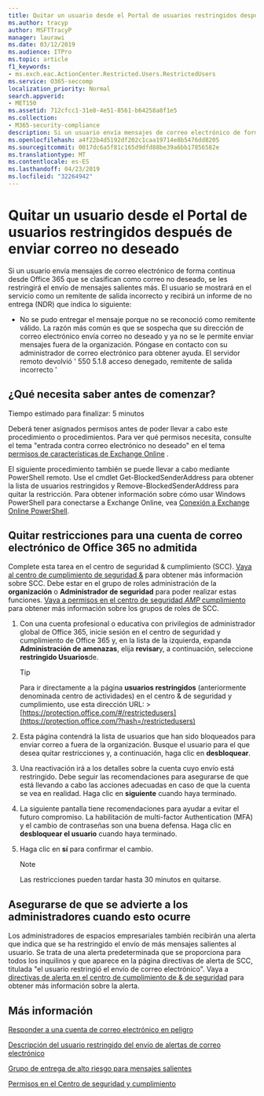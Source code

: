 ```yaml
---
title: Quitar un usuario desde el Portal de usuarios restringidos después de enviar correo no deseado
ms.author: tracyp
author: MSFTTracyP
manager: laurawi
ms.date: 03/12/2019
ms.audience: ITPro
ms.topic: article
f1_keywords:
- ms.exch.eac.ActionCenter.Restricted.Users.RestrictedUsers
ms.service: O365-seccomp
localization_priority: Normal
search.appverid:
- MET150
ms.assetid: 712cfcc1-31e8-4e51-8561-b64258a8f1e5
ms.collection:
- M365-security-compliance
description: Si un usuario envía mensajes de correo electrónico de forma continua desde Office 365 que se clasifican como correo no deseado, se les restringirá el envío de mensajes adicionales.
ms.openlocfilehash: a4f22b4d5192df202c1caa19714e8b5476dd8205
ms.sourcegitcommit: 0017dc6a5f81c165d9dfd88be39a6bb17856582e
ms.translationtype: MT
ms.contentlocale: es-ES
ms.lasthandoff: 04/23/2019
ms.locfileid: "32264942"
---
```

# <a name="removing-a-user-from-the-restricted-users-portal-after-sending-spam-email"></a>Quitar un usuario desde el Portal de usuarios restringidos después de enviar correo no deseado

Si un usuario envía mensajes de correo electrónico de forma continua desde Office 365 que se clasifican como correo no deseado, se les restringirá el envío de mensajes salientes más. El usuario se mostrará en el servicio como un remitente de salida incorrecto y recibirá un informe de no entrega (NDR) que indica lo siguiente:

- No se pudo entregar el mensaje porque no se reconoció como remitente válido. La razón más común es que se sospecha que su dirección de correo electrónico envía correo no deseado y ya no se le permite enviar mensajes fuera de la organización. Póngase en contacto con su administrador de correo electrónico para obtener ayuda. El servidor remoto devolvió ' 550 5.1.8 acceso denegado, remitente de salida incorrecto '

## <a name="what-do-you-need-to-know-before-you-begin"></a>¿Qué necesita saber antes de comenzar?
<a name="sectionSection0"> </a>

Tiempo estimado para finalizar: 5 minutos
  
Deberá tener asignados permisos antes de poder llevar a cabo este procedimiento o procedimientos. Para ver qué permisos necesita, consulte el tema "entrada contra correo electrónico no deseado" en el tema [permisos de características de Exchange Online](http://technet.microsoft.com/library/15073ce1-0917-403b-8839-02a2ebc96e16.aspx) .

El siguiente procedimiento también se puede llevar a cabo mediante PowerShell remoto. Use el cmdlet Get-BlockedSenderAddress para obtener la lista de usuarios restringidos y Remove-BlockedSenderAddress para quitar la restricción. Para obtener información sobre cómo usar Windows PowerShell para conectarse a Exchange Online, vea [Conexión a Exchange Online PowerShell](https://go.microsoft.com/fwlink/p/?linkid=396554).

## <a name="remove-restrictions-for-a-blocked-office-365-email-account"></a>Quitar restricciones para una cuenta de correo electrónico de Office 365 no admitida

Complete esta tarea en el centro de seguridad & cumplimiento (SCC). [Vaya al centro de cumplimiento de seguridad &](go-to-the-securitycompliance-center.md) para obtener más información sobre SCC. Debe estar en el grupo de roles administración de la **organización** o **Administrador de seguridad** para poder realizar estas funciones. [Vaya a permisos en el centro de seguridad _AMP_ cumplimiento](permissions-in-the-security-and-compliance-center.md) para obtener más información sobre los grupos de roles de SCC.

1. Con una cuenta profesional o educativa con privilegios de administrador global de Office 365, inicie sesión en el centro de seguridad y cumplimiento de Office 365 y, en la lista de la izquierda, expanda **Administración de amenazas**, elija **revisar**y, a continuación, seleccione **restringido Usuarios**de.
    
    > [!TIP]
    > Para ir directamente a la página **usuarios restringidos** (anteriormente denominada centro de actividades) en el centro &amp; de seguridad y cumplimiento, use esta dirección URL: >[https://protection.office.com/#/restrictedusers](https://protection.office.com/?hash=/restrictedusers)

2. Esta página contendrá la lista de usuarios que han sido bloqueados para enviar correo a fuera de la organización.  Busque el usuario para el que desea quitar restricciones y, a continuación, haga clic en **desbloquear**.

3. Una reactivación irá a los detalles sobre la cuenta cuyo envío está restringido. Debe seguir las recomendaciones para asegurarse de que está llevando a cabo las acciones adecuadas en caso de que la cuenta se vea en realidad. Haga clic en **siguiente** cuando haya terminado.

4. La siguiente pantalla tiene recomendaciones para ayudar a evitar el futuro compromiso. La habilitación de multi-factor Authentication (MFA) y el cambio de contraseñas son una buena defensa. Haga clic en **desbloquear el usuario** cuando haya terminado.

5. Haga clic en **sí** para confirmar el cambio.

    > [!NOTE]
    > Las restricciones pueden tardar hasta 30 minutos en quitarse. 

## <a name="making-sure-admins-are-alerted-when-this-happens"></a>Asegurarse de que se advierte a los administradores cuando esto ocurre

Los administradores de espacios empresariales también recibirán una alerta que indica que se ha restringido el envío de más mensajes salientes al usuario. Se trata de una alerta predeterminada que se proporciona para todos los inquilinos y que aparece en la página directivas de alerta de SCC, titulada "el usuario restringió el envío de correo electrónico". Vaya a [directivas de alerta en el centro de cumplimiento de & de seguridad](https://docs.microsoft.com/en-us/office365/securitycompliance/alert-policies) para obtener más información sobre la alerta.

## <a name="for-more-information"></a>Más información

[Responder a una cuenta de correo electrónico en peligro](responding-to-a-compromised-email-account.md)

[Descripción del usuario restringido del envío de alertas de correo electrónico](https://docs.microsoft.com/en-us/office365/securitycompliance/alert-policies)

[Grupo de entrega de alto riesgo para mensajes salientes](high-risk-delivery-pool-for-outbound-messages.md)

[Permisos en el Centro de seguridad y cumplimiento](permissions-in-the-security-and-compliance-center.md)
